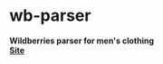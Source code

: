 # wb-parser
**Wildberries parser for men's clothing**
<br/>
[**Site**](https://college-react-practice-7bgjqcnlc-7batatima-mailru.vercel.app/)
